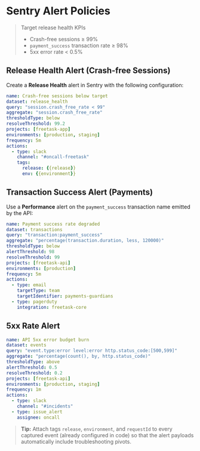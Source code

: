 # Sentry Alert Policies

> Target release health KPIs
>
> * Crash-free sessions ≥ 99%
> * `payment_success` transaction rate ≥ 98%
> * 5xx error rate < 0.5%

## Release Health Alert (Crash-free Sessions)

Create a **Release Health** alert in Sentry with the following configuration:

```yaml
name: Crash-free sessions below target
dataset: release_health
query: "session.crash_free_rate < 99"
aggregate: "session.crash_free_rate"
thresholdType: below
resolveThreshold: 99.2
projects: [freetask-app]
environments: [production, staging]
frequency: 5m
actions:
  - type: slack
    channel: "#oncall-freetask"
    tags:
      release: {{release}}
      env: {{environment}}
```

## Transaction Success Alert (Payments)

Use a **Performance** alert on the `payment_success` transaction name emitted by the API:

```yaml
name: Payment success rate degraded
dataset: transactions
query: "transaction:payment_success"
aggregate: "percentage(transaction.duration, less, 120000)"
thresholdType: below
alertThreshold: 98
resolveThreshold: 99
projects: [freetask-api]
environments: [production]
frequency: 5m
actions:
  - type: email
    targetType: team
    targetIdentifier: payments-guardians
  - type: pagerduty
    integration: freetask-core
```

## 5xx Rate Alert

```yaml
name: API 5xx error budget burn
dataset: events
query: "event.type:error level:error http.status_code:[500,599]"
aggregate: "percentage(count(), by, http.status_code)"
thresholdType: above
alertThreshold: 0.5
resolveThreshold: 0.2
projects: [freetask-api]
environments: [production, staging]
frequency: 1m
actions:
  - type: slack
    channel: "#incidents"
  - type: issue_alert
    assignee: oncall
```

> **Tip:** Attach tags `release`, `environment`, and `requestId` to every captured event (already configured in code) so that the alert payloads automatically include troubleshooting pivots.
